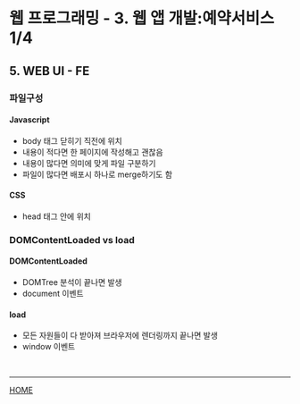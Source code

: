 # 웹 프로그래밍 - 3. 웹 앱 개발:예약서비스 1/4

## 5. WEB UI - FE

###  파일구성

#### Javascript

- body 태그 닫히기 직전에 위치
- 내용이 적다면 한 페이지에 작성해고 괜찮음
- 내용이 많다면 의미에 맞게 파일 구분하기
- 파일이 많다면 배포시 하나로 merge하기도 함



#### CSS

- head 태그 안에 위치



### DOMContentLoaded vs load

#### DOMContentLoaded

- DOMTree 분석이 끝나면 발생
- document 이벤트

#### load

- 모든 자원들이 다 받아져 브라우저에 렌더링까지 끝나면 발생
- window 이벤트



<br>



---
[HOME](https://github.com/tunaep5/Boostcourse/blob/master/README.md)
